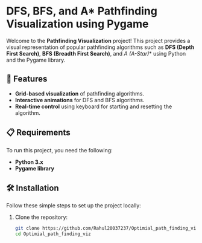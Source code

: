 # DFS, BFS, and A* Pathfinding Visualization using Pygame

Welcome to the **Pathfinding Visualization** project! This project provides a visual representation of popular pathfinding algorithms such as **DFS (Depth First Search)**, **BFS (Breadth First Search)**, and **A* (A-Star)** using Python and the Pygame library.

## 🚀 Features
- **Grid-based visualization** of pathfinding algorithms.
- **Interactive animations** for DFS and BFS algorithms.
- **Real-time control** using keyboard for starting and resetting the algorithm.

## 📋 Requirements
To run this project, you need the following:

- **Python 3.x**
- **Pygame library**

## 🛠️ Installation

Follow these simple steps to set up the project locally:

1. Clone the repository:
   ```bash
   git clone https://github.com/Rahul20037237/Optimial_path_finding_viz.git
   cd Optimial_path_finding_viz
